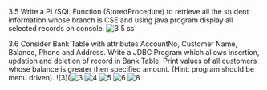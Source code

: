 3.5 Write a PL/SQL Function (StoredProcedure) to retrieve all the student information whose branch is CSE and using java program display all selected records on console.
![3 5 ss](https://cloud.githubusercontent.com/assets/16933575/13003875/edfa1fba-d19d-11e5-9d2c-07b44b2eba0d.JPG)


3.6 Consider Bank Table with attributes AccountNo, Customer Name, Balance, Phone and Address. Write a JDBC Program which allows insertion, updation and deletion of record in Bank Table. Print values of all customers whose balance is greater then specified amount. (Hint: program should be menu driven).
![3](![3](https://cloud.githubusercontent.com/assets/16933575/13011448/dc28e6b6-d1cc-11e5-8c73-79e2cd3dde4b.JPG)
![4](https://cloud.githubusercontent.com/assets/16933575/13011449/dc5772ba-d1cc-11e5-990a-57c945d3ec44.JPG)
![5](https://cloud.githubusercontent.com/assets/16933575/13011450/dc6ba2ee-d1cc-11e5-83dc-bc1f611acf0d.JPG)
![6](https://cloud.githubusercontent.com/assets/16933575/13011451/dc91f174-d1cc-11e5-96d3-13bb503b4013.JPG)
![8](https://cloud.githubusercontent.com/assets/16933575/13011452/dc92e8ae-d1cc-11e5-87be-36acd3788ee4.JPG)
